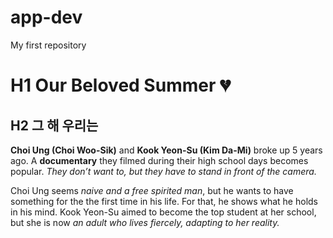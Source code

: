 # app-dev
My first repository

# H1 Our Beloved Summer :broken_heart:
## H2 그 해 우리는
**Choi Ung (Choi Woo-Sik)** and **Kook Yeon-Su (Kim Da-Mi)** broke up 5 years ago. A **documentary** they filmed during their high school days becomes popular. *They don’t want to, but they have to stand in front of the camera.*

Choi Ung seems *naive and a free spirited man*, but he wants to have something for the the first time in his life. For that, he shows what he holds in his mind. Kook Yeon-Su aimed to become the top student at her school, but she is now *an adult who lives fiercely, adapting to her reality.*
